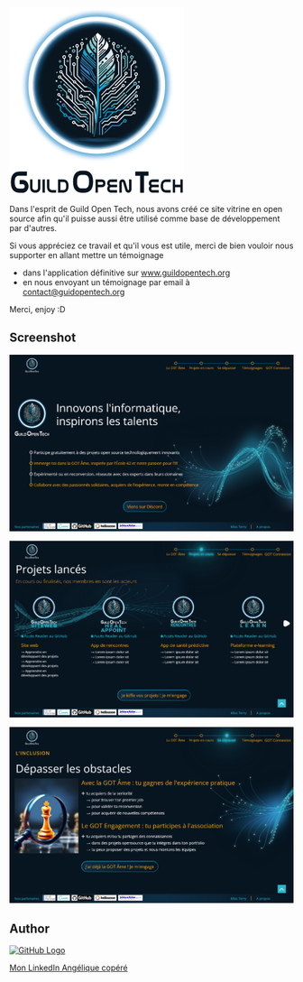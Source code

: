 ![](./images/Logos/LOGO_TxtBk_99pxdesvg.webp)

Dans l'esprit de Guild Open Tech, nous avons créé ce site vitrine en open source afin qu'il puisse aussi être utilisé comme base de développement par d'autres.

Si vous appréciez ce travail et qu'il vous est utile, merci de bien vouloir nous supporter en allant mettre un témoignage

- dans l'application définitive sur www.guildopentech.org
- en nous envoyant un témoignage par email à contact@guidopentech.org

Merci, enjoy :D

## Screenshot

![](./images/screenshotmd/Screenshot%202024-08-27%20at%2014-00-49%20Guild%20Open%20Tech.png)

![](./images/screenshotmd/Screenshot%202024-08-27%20at%2014-01-55%20Guild%20Open%20Tech.png)

![](./images/screenshotmd/Screenshot%202024-08-27%20at%2014-02-24%20Guild%20Open%20Tech.png)

## Author

[![GitHub Logo](https://img.shields.io/badge/GitHub-100000?style=flat&logo=github&logoColor=white)](https://github.com/Tonyac-create)

<a href="https://www.linkedin.com/in/angelique-copere-dev/">Mon LinkedIn Angélique copéré</a>
